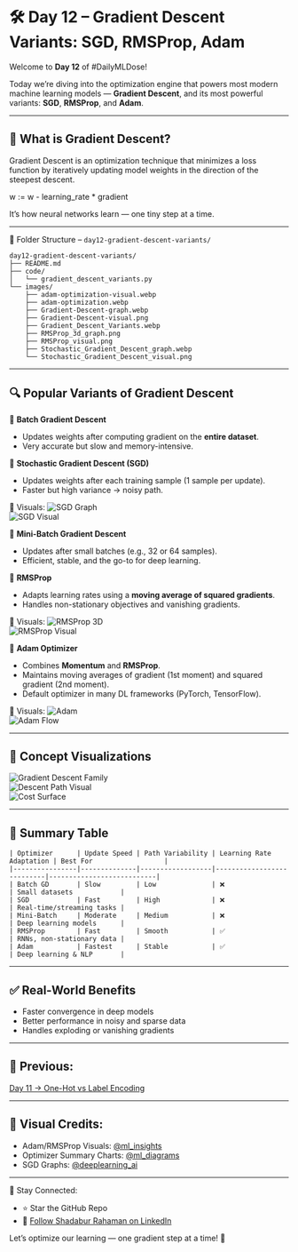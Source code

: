 # 🛠️ Day 12 – Gradient Descent Variants: SGD, RMSProp, Adam

Welcome to **Day 12** of #DailyMLDose!

Today we’re diving into the optimization engine that powers most modern machine learning models — **Gradient Descent**, and its most powerful variants: **SGD**, **RMSProp**, and **Adam**.

---

## 📌 What is Gradient Descent?
Gradient Descent is an optimization technique that minimizes a loss function by iteratively updating model weights in the direction of the steepest descent.

w := w - learning_rate * gradient


It’s how neural networks learn — one tiny step at a time.

---

📂 Folder Structure – `day12-gradient-descent-variants/`
```
day12-gradient-descent-variants/
├── README.md
├── code/
│   └── gradient_descent_variants.py
└── images/
    ├── adam-optimization-visual.webp
    ├── adam-optimization.webp
    ├── Gradient-Descent-graph.webp
    ├── Gradient-Descent-visual.png
    ├── Gradient_Descent_Variants.webp
    ├── RMSProp_3d_graph.png
    ├── RMSProp_visual.png
    ├── Stochastic_Gradient_Descent_graph.webp
    └── Stochastic_Gradient_Descent_visual.png
```
---

## 🔍 Popular Variants of Gradient Descent

📌 **Batch Gradient Descent**
- Updates weights after computing gradient on the **entire dataset**.
- Very accurate but slow and memory-intensive.

📌 **Stochastic Gradient Descent (SGD)**
- Updates weights after each training sample (1 sample per update).
- Faster but high variance → noisy path.

📸 Visuals:
![SGD Graph](<img src="images/Stochastic_Gradient_Descent_graph.webp" width="1000"/>)   
![SGD Visual](images/Stochastic_Gradient_Descent_visual.png (width = 800))

📌 **Mini-Batch Gradient Descent**
- Updates after small batches (e.g., 32 or 64 samples).
- Efficient, stable, and the go-to for deep learning.

📌 **RMSProp**
- Adapts learning rates using a **moving average of squared gradients**.
- Handles non-stationary objectives and vanishing gradients.

📸 Visuals:
![RMSProp 3D](images/RMSProp_3d_graph.png)  
![RMSProp Visual](images/RMSProp_visual.png)

📌 **Adam Optimizer**
- Combines **Momentum** and **RMSProp**.
- Maintains moving averages of gradient (1st moment) and squared gradient (2nd moment).
- Default optimizer in many DL frameworks (PyTorch, TensorFlow).

📸 Visuals:
![Adam](images/adam-optimization.webp)  
![Adam Flow](images/adam-optimization-visual.webp)

---

## 🎯 Concept Visualizations
![Gradient Descent Family](images/Gradient_Descent_Variants.webp)  
![Descent Path Visual](images/Gradient-Descent-visual.png)  
![Cost Surface](images/Gradient-Descent-graph.webp)

---

## 🧠 Summary Table
```
| Optimizer      | Update Speed | Path Variability | Learning Rate Adaptation | Best For                  |
|----------------|--------------|------------------|---------------------------|---------------------------|
| Batch GD       | Slow         | Low              | ❌                        | Small datasets            |
| SGD            | Fast         | High             | ❌                        | Real-time/streaming tasks |
| Mini-Batch     | Moderate     | Medium           | ❌                        | Deep learning models      |
| RMSProp        | Fast         | Smooth           | ✅                        | RNNs, non-stationary data |
| Adam           | Fastest      | Stable           | ✅                        | Deep learning & NLP       |
```
---

## ✅ Real-World Benefits
- Faster convergence in deep models  
- Better performance in noisy and sparse data  
- Handles exploding or vanishing gradients  

---

## 🔁 Previous:
[Day 11 → One-Hot vs Label Encoding](../day11-encoding)

---

## 🎨 Visual Credits:
- Adam/RMSProp Visuals: [@ml_insights](https://x.com/ml_insights)  
- Optimizer Summary Charts: [@ml_diagrams](https://x.com/ml_diagrams)  
- SGD Graphs: [@deeplearning_ai](https://x.com/deeplearning_ai)  

---

📌 Stay Connected:  
- ⭐ Star the GitHub Repo  
- 🔗 [Follow Shadabur Rahaman on LinkedIn](https://www.linkedin.com/in/shadabur-rahaman-1b5703249/)  

Let’s optimize our learning — one gradient step at a time! 🚀
